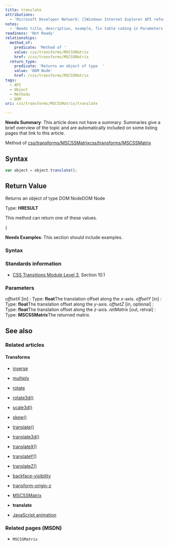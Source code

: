 ```yaml
---
title: translate
attributions:
  - 'Microsoft Developer Network: [[Windows Internet Explorer API reference](http://msdn.microsoft.com/en-us/library/ie/hh828809%28v=vs.85%29.aspx) Article]'
notes:
  - 'Needs title, description, example, fix table coding in Parameters'
readiness: 'Not Ready'
relationships:
  method_of:
    predicate: 'Method of '
    value: css/transforms/MSCSSMatrix
    href: /css/transforms/MSCSSMatrix
  return_type:
    predicate: 'Returns an object of type  '
    value: 'DOM Node'
    href: /css/transforms/MSCSSMatrix
tags:
  - API
  - Object
  - Methods
  - DOM
uri: css/transforms/MSCSSMatrix/translate

---
```

**Needs Summary**: This article does not have a summary. Summaries give a brief overview of the topic and are automatically included on some listing pages that link to this article.

Method of [css/transforms/MSCSSMatrix](/css/transforms/MSCSSMatrix)[css/transforms/MSCSSMatrix](/css/transforms/MSCSSMatrix)

## <span>Syntax</span>

``` js
var object = object.translate();
```

## <span>Return Value</span>

Returns an object of type DOM NodeDOM Node

Type: **HRESULT**

This method can return one of these values.

{

**Needs Examples**: This section should include examples.

### <span>Syntax</span>

### <span>Standards information</span>

-   [CSS Transitions Module Level 3](http://go.microsoft.com/fwlink/p/?linkid=223140), Section 10.1

### <span>Parameters</span>

*offsetX* [in]
:   Type: **float**The translation offset along the *x*-axis.
*offsetY* [in]
:   Type: **float**The translation offset along the *y*-axis.
*offsetZ* [in, optional]
:   Type: **float**The translation offset along the *z*-axis.
*retMatrix* [out, retval]
:   Type: **MSCSSMatrix**The returned matrix.

## <span>See also</span>

### <span>Related articles</span>

#### <span>Transforms</span>

-   [inverse](/css/cssom/MSCSSMatrix/methods/inverse)

-   [multiply](/css/cssom/MSCSSMatrix/methods/multiply)

-   [rotate](/css/cssom/MSCSSMatrix/methods/rotate)

-   [rotate3d()](/css/functions/rotate3d())

-   [scale3d()](/css/functions/scale3d())

-   [skew()](/css/functions/skew())

-   [translate()](/css/functions/translate())

-   [translate3d()](/css/functions/translate3d())

-   [translateX()](/css/functions/translateX())

-   [translateY()](/css/functions/translateY())

-   [translateZ()](/css/functions/translateZ())

-   [backface-visibility](/css/properties/backface-visibility)

-   [transform-origin-z](/css/properties/transform-origin-z)

-   [MSCSSMatrix](/css/transforms/MSCSSMatrix)

-   **translate**

-   [JavaScript animation](/tutorials/animation_in_javascript_2)

### <span>Related pages (MSDN)</span>

-   `MSCSSMatrix`
